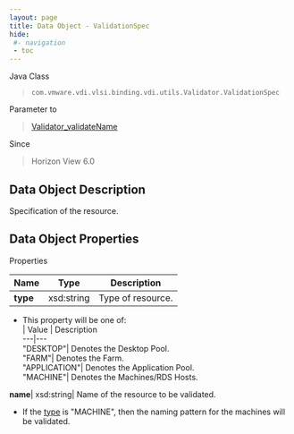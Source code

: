```yaml
---
layout: page
title: Data Object - ValidationSpec
hide:
 #- navigation
 - toc
---
```






Java Class  
> `com.vmware.vdi.vlsi.binding.vdi.utils.Validator.ValidationSpec`

Parameter to  
> [Validator_validateName](vdi.utils.Validator.md#validateName)

Since  
> Horizon View 6.0


## Data Object Description 

Specification of the resource. 

## Data Object Properties

Properties

Name |  Type |  Description   
---|---|---  
**type**|  xsd:string|  Type of resource.   


  * This property will be one of:  
|  Value |  Description   
---|---  
"DESKTOP"| Denotes the Desktop Pool.  
"FARM"| Denotes the Farm.  
"APPLICATION"| Denotes the Application Pool.  
"MACHINE"| Denotes the Machines/RDS Hosts.  

  
**name**|  xsd:string|  Name of the resource to be validated. 
* If the [type](vdi.utils.Validator.ValidationSpec.md#type) is "MACHINE", then the naming pattern for the machines will be validated.
  
  
  

  
